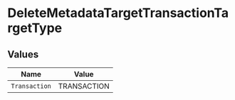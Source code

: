 # DeleteMetadataTargetTransactionTargetType


## Values

| Name          | Value         |
| ------------- | ------------- |
| `Transaction` | TRANSACTION   |